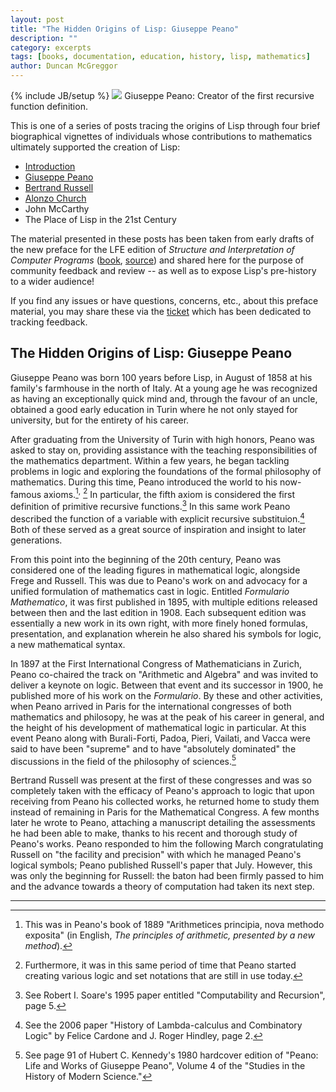```yaml
---
layout: post
title: "The Hidden Origins of Lisp: Giuseppe Peano"
description: ""
category: excerpts
tags: [books, documentation, education, history, lisp, mathematics]
author: Duncan McGreggor
---
```

{% include JB/setup %}
<a href="{{ site.base_url }}/assets/images/posts/Giuseppe-Peano.jpg"><img class="right medium" src="{{ site.base_url }}/assets/images/posts/Giuseppe-Peano.jpg" /></a>
Giuseppe Peano: Creator of the first recursive function definition.

This is one of a series of posts tracing the origins of Lisp through four brief
biographical vignettes of individuals whose contributions to mathematics
ultimately supported the creation of Lisp:

 * [Introduction](/excerpts/2015/03/22/1445-the-hidden-origins-of-lisp-introduction/)
 * [Giuseppe Peano](/excerpts/2015/03/23/1008-the-hidden-origins-of-lisp-peano/)
 * [Bertrand Russell](/excerpts/2015/03/24/0111-the-hidden-origins-of-lisp-russell/) 
 * [Alonzo Church](/excerpts/2015/03/25/1108-the-hidden-origins-of-lisp-church/)
 * John McCarthy
 * The Place of Lisp in the 21st Century

The material presented in these
posts has been taken from early drafts of the new preface for the LFE edition
of *Structure and Interpretation of Computer Programs*
([book](http://lfe.gitbooks.io/sicp/content/index.html),
[source](https://github.com/lfe/sicp)) and shared here for the purpose of
community feedback and review -- as well as to expose Lisp's pre-history to a
wider audience!

If you find any issues or have questions, concerns, etc., about this preface
material, you may share these via the
[ticket](https://github.com/lfe/sicp/issues/6) which has been dedicated to
tracking feedback.

## The Hidden Origins of Lisp: Giuseppe Peano

Giuseppe Peano was born 100 years before Lisp, in August of 1858 at his family's farmhouse in the north of Italy. At a young age he was recognized as having an exceptionally quick mind and, through the favour of an uncle, obtained a good early education in Turin where he not only stayed for university, but for the entirety of his career.

After graduating from the University of Turin with high honors, Peano was asked to stay on, providing assistance with the teaching responsibilities of the mathematics department. Within a few years, he began tackling problems in logic and exploring the foundations of the formal philosophy of mathematics. During this time, Peano introduced the world to his now-famous axioms.[^1]<sup>,</sup> [^2] In particular, the fifth axiom is considered the first definition of primitive recursive functions.[^3] In this same work Peano described the function of a variable with explicit recursive substituion.[^4] Both of these served as a great source of inspiration and insight to later generations.

From this point into the beginning of the 20th century, Peano was considered one of the leading figures in mathematical logic, alongside Frege and Russell. This was due to Peano's work on and advocacy for a unified formulation of mathematics cast in logic. Entitled *Formulario Mathematico*, it was first published in 1895, with multiple editions released between then and the last edition in 1908. Each subsequent edition was essentially a new work in its own right, with more finely honed formulas, presentation, and explanation wherein he also shared his symbols for logic, a new mathematical syntax.

In 1897 at the First International Congress of Mathematicians in Zurich, Peano co-chaired the track on "Arithmetic and Algebra" and was invited to deliver a keynote on logic. Between that event and its successor in 1900, he published more of his work on the *Formulario*. By these and other activities, when Peano arrived in Paris for the international congresses of both mathematics and philosopy, he was at the peak of his career in general, and the height of his development of mathematical logic in particular. At this event Peano along with Burali-Forti, Padoa, Pieri, Vailati, and Vacca were said to have been "supreme" and to have "absolutely dominated" the discussions in the field of the philosophy of sciences.[^5]

Bertrand Russell was present at the first of these congresses and was so completely taken with the efficacy of Peano's approach to logic that upon receiving from Peano his collected works, he returned home to study them instead of remaining in Paris for the Mathematical Congress. A few months later he wrote to Peano, attaching a manuscript detailing the assessments he had been able to make, thanks to his recent and thorough study of Peano's works. Peano responded to him the following March congratulating Russell on "the facility and precision" with which he managed Peano's logical symbols; Peano published Russell's paper that July. However, this was only the beginning for Russell: the baton had been firmly passed to him and the advance towards a theory of computation had taken its next step.

----

[^1]: This was in Peano's book of 1889 "Arithmetices principia, nova methodo exposita" (in English, *The principles of arithmetic, presented by a new method*).

[^2]: Furthermore, it was in this same period of time that Peano started creating various logic and set notations that are still in use today.

[^3]: See Robert I. Soare's 1995 paper entitled "Computability and Recursion", page 5.

[^4]: See the 2006 paper "History of Lambda-calculus and Combinatory Logic" by Felice Cardone and J. Roger Hindley, page 2.

[^5]: See page 91 of Hubert C. Kennedy's 1980 hardcover edition of "Peano: Life and Works of Giuseppe Peano", Volume 4 of the "Studies in the History of Modern Science."
